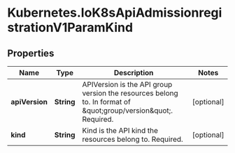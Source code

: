 # Kubernetes.IoK8sApiAdmissionregistrationV1ParamKind

## Properties

Name | Type | Description | Notes
------------ | ------------- | ------------- | -------------
**apiVersion** | **String** | APIVersion is the API group version the resources belong to. In format of \&quot;group/version\&quot;. Required. | [optional] 
**kind** | **String** | Kind is the API kind the resources belong to. Required. | [optional] 


